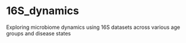 # 16S_dynamics
Exploring microbiome dynamics using 16S datasets across various age groups and disease states
